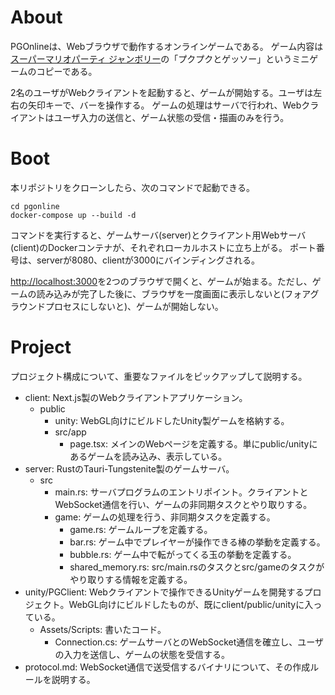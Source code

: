 # About
PGOnlineは、Webブラウザで動作するオンラインゲームである。
ゲーム内容は[スーパーマリオパーティ ジャンボリー](https://www.nintendo.com/jp/switch/a7hla/index.html)の「プクプクとゲッソー」というミニゲームのコピーである。

2名のユーザがWebクライアントを起動すると、ゲームが開始する。ユーザは左右の矢印キーで、バーを操作する。
ゲームの処理はサーバで行われ、Webクライアントはユーザ入力の送信と、ゲーム状態の受信・描画のみを行う。

# Boot
本リポジトリをクローンしたら、次のコマンドで起動できる。

```
cd pgonline
docker-compose up --build -d
```

コマンドを実行すると、ゲームサーバ(server)とクライアント用Webサーバ(client)のDockerコンテナが、それぞれローカルホストに立ち上がる。
ポート番号は、serverが8080、clientが3000にバインディングされる。

[http://localhost:3000](http://localhost:3000)を2つのブラウザで開くと、ゲームが始まる。ただし、ゲームの読み込みが完了した後に、ブラウザを一度画面に表示しないと(フォアグラウンドプロセスにしないと)、ゲームが開始しない。

# Project
プロジェクト構成について、重要なファイルをピックアップして説明する。

- client:   Next.js製のWebクライアントアプリケーション。
  - public
    - unity:    WebGL向けにビルドしたUnity製ゲームを格納する。
    - src/app
      - page.tsx:   メインのWebページを定義する。単にpublic/unityにあるゲームを読み込み、表示している。
- server:   RustのTauri-Tungstenite製のゲームサーバ。
  - src
    - main.rs:  サーバプログラムのエントリポイント。クライアントとWebSocket通信を行い、ゲームの非同期タスクとやり取りする。
    - game:     ゲームの処理を行う、非同期タスクを定義する。
      - game.rs:    ゲームループを定義する。
      - bar.rs:     ゲーム中でプレイヤーが操作できる棒の挙動を定義する。
      - bubble.rs:  ゲーム中で転がってくる玉の挙動を定義する。
      - shared_memory.rs:   src/main.rsのタスクとsrc/gameのタスクがやり取りする情報を定義する。
- unity/PGClient:   Webクライアントで操作できるUnityゲームを開発するプロジェクト。WebGL向けにビルドしたものが、既にclient/public/unityに入っている。
  - Assets/Scripts: 書いたコード。
    - Connection.cs:    ゲームサーバとのWebSocket通信を確立し、ユーザの入力を送信し、ゲームの状態を受信する。
- protocol.md: WebSocket通信で送受信するバイナリについて、その作成ルールを説明する。